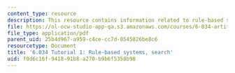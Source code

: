 ```yaml
---
content_type: resource
description: This resource contains information related to rule-based systems, search.
file: https://ol-ocw-studio-app-qa.s3.amazonaws.com/courses/6-034-artificial-intelligence-fall-2010/f0d6c16f941891b8a270b9b6f5358b98_MIT6_034F10_tutor01.pdf
file_type: application/pdf
parent_uid: 25b4d967-a959-c4ce-cc7d-0545026be8c6
resourcetype: Document
title: '6.034 Tutorial 1: Rule-based systems, search'
uid: f0d6c16f-9418-91b8-a270-b9b6f5358b98
---
```

